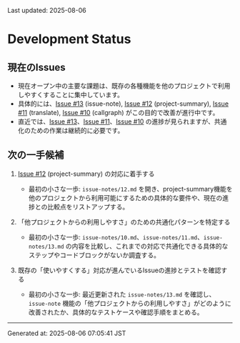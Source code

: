 Last updated: 2025-08-06

# Development Status

## 現在のIssues
- 現在オープン中の主要な課題は、既存の各種機能を他のプロジェクトで利用しやすくすることに集中しています。
- 具体的には、[Issue #13](issue-notes/13.md) (issue-note), [Issue #12](issue-notes/12.md) (project-summary), [Issue #11](issue-notes/11.md) (translate), [Issue #10](issue-notes/10.md) (callgraph) がこの目的で改善が進行中です。
- 直近では、[Issue #13](issue-notes/13.md)、[Issue #11](issue-notes/11.md)、[Issue #10](issue-notes/10.md) の進捗が見られますが、共通化のための作業は継続的に必要です。

## 次の一手候補
1. [Issue #12](issue-notes/12.md) (project-summary) の対応に着手する
   - 最初の小さな一歩: `issue-notes/12.md` を開き、project-summary機能を他のプロジェクトから利用可能にするための具体的な要件や、現在の進捗との比較点をリストアップする。

2. 「他プロジェクトからの利用しやすさ」のための共通化パターンを特定する
   - 最初の小さな一歩: `issue-notes/10.md`、`issue-notes/11.md`、`issue-notes/13.md` の内容を比較し、これまでの対応で共通化できる具体的なステップやコードブロックがないか調査する。

3. 既存の「使いやすくする」対応が進んでいるIssueの進捗とテストを確認する
   - 最初の小さな一歩: 最近更新された `issue-notes/13.md` を確認し、`issue-note` 機能の「他プロジェクトからの利用しやすさ」がどのように改善されたか、具体的なテストケースや確認手順をまとめる。

---
Generated at: 2025-08-06 07:05:41 JST
